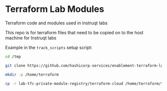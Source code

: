 # Terraform Lab Modules

Terraform code and modules used in instruqt labs

This repo is for terraform files that need to be copied on to the host machine for Instruqt labs

Example in the `track_scripts` setup script:

```bash
cd /tmp

git clone https://github.com/hashicorp-services/enablement-terraform-lab-modules.git

mkdir -p /home/terraform

cp -r lab-tfc-private-module-registry/terraform-cloud /home/terraform/terraform-cloud

```
